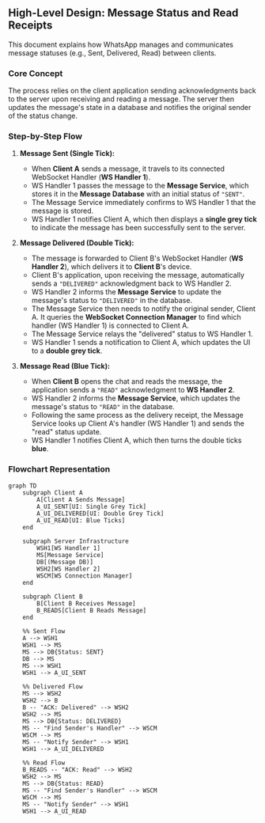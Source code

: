 ## High-Level Design: Message Status and Read Receipts

This document explains how WhatsApp manages and communicates message statuses (e.g., Sent, Delivered, Read) between clients.

### Core Concept

The process relies on the client application sending acknowledgments back to the server upon receiving and reading a message. The server then updates the message's state in a database and notifies the original sender of the status change.

### Step-by-Step Flow

1.  **Message Sent (Single Tick):**
    *   When **Client A** sends a message, it travels to its connected WebSocket Handler (**WS Handler 1**).
    *   WS Handler 1 passes the message to the **Message Service**, which stores it in the **Message Database** with an initial status of `"SENT"`.
    *   The Message Service immediately confirms to WS Handler 1 that the message is stored.
    *   WS Handler 1 notifies Client A, which then displays a **single grey tick** to indicate the message has been successfully sent to the server.

2.  **Message Delivered (Double Tick):**
    *   The message is forwarded to Client B's WebSocket Handler (**WS Handler 2**), which delivers it to **Client B**'s device.
    *   Client B's application, upon receiving the message, automatically sends a `"DELIVERED"` acknowledgment back to WS Handler 2.
    *   WS Handler 2 informs the **Message Service** to update the message's status to `"DELIVERED"` in the database.
    *   The Message Service then needs to notify the original sender, Client A. It queries the **WebSocket Connection Manager** to find which handler (WS Handler 1) is connected to Client A.
    *   The Message Service relays the "delivered" status to WS Handler 1.
    *   WS Handler 1 sends a notification to Client A, which updates the UI to a **double grey tick**.

3.  **Message Read (Blue Tick):**
    *   When **Client B** opens the chat and reads the message, the application sends a `"READ"` acknowledgment to **WS Handler 2**.
    *   WS Handler 2 informs the **Message Service**, which updates the message's status to `"READ"` in the database.
    *   Following the same process as the delivery receipt, the Message Service looks up Client A's handler (WS Handler 1) and sends the "read" status update.
    *   WS Handler 1 notifies Client A, which then turns the double ticks **blue**.

### Flowchart Representation

```mermaid
graph TD
    subgraph Client A
        A[Client A Sends Message]
        A_UI_SENT[UI: Single Grey Tick]
        A_UI_DELIVERED[UI: Double Grey Tick]
        A_UI_READ[UI: Blue Ticks]
    end

    subgraph Server Infrastructure
        WSH1[WS Handler 1]
        MS[Message Service]
        DB[(Message DB)]
        WSH2[WS Handler 2]
        WSCM[WS Connection Manager]
    end

    subgraph Client B
        B[Client B Receives Message]
        B_READS[Client B Reads Message]
    end

    %% Sent Flow
    A --> WSH1
    WSH1 --> MS
    MS --> DB{Status: SENT}
    DB --> MS
    MS --> WSH1
    WSH1 --> A_UI_SENT

    %% Delivered Flow
    MS --> WSH2
    WSH2 --> B
    B -- "ACK: Delivered" --> WSH2
    WSH2 --> MS
    MS --> DB{Status: DELIVERED}
    MS -- "Find Sender's Handler" --> WSCM
    WSCM --> MS
    MS -- "Notify Sender" --> WSH1
    WSH1 --> A_UI_DELIVERED

    %% Read Flow
    B_READS -- "ACK: Read" --> WSH2
    WSH2 --> MS
    MS --> DB{Status: READ}
    MS -- "Find Sender's Handler" --> WSCM
    WSCM --> MS
    MS -- "Notify Sender" --> WSH1
    WSH1 --> A_UI_READ

```